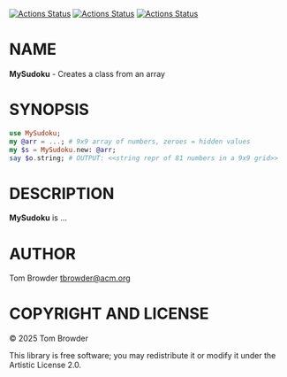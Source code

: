 [![Actions Status](https://github.com/tbrowder/MySudoku/actions/workflows/linux.yml/badge.svg)](https://github.com/tbrowder/MySudoku/actions) [![Actions Status](https://github.com/tbrowder/MySudoku/actions/workflows/macos.yml/badge.svg)](https://github.com/tbrowder/MySudoku/actions) [![Actions Status](https://github.com/tbrowder/MySudoku/actions/workflows/windows.yml/badge.svg)](https://github.com/tbrowder/MySudoku/actions)

NAME
====

**MySudoku** - Creates a class from an array

SYNOPSIS
========

```raku
use MySudoku;
my @arr = ...; # 9x9 array of numbers, zeroes = hidden values 
my $s = MySudoku.new: @arr;
say $o.string; # OUTPUT: <<string repr of 81 numbers in a 9x9 grid>>
```

DESCRIPTION
===========

**MySudoku** is ...

AUTHOR
======

Tom Browder <tbrowder@acm.org>

COPYRIGHT AND LICENSE
=====================

© 2025 Tom Browder

This library is free software; you may redistribute it or modify it under the Artistic License 2.0.

